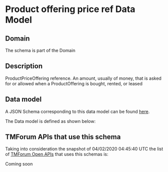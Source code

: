 # Product offering price ref Data Model

## Domain

The  schema is part of the  Domain

## Description

ProductPriceOffering reference. An amount, usually of money, that is asked for or allowed when a ProductOffering is bought, rented, or leased

## Data model

A JSON Schema corresponding to this data model can be found
[here](https://github.com/tmforum-rand/schemas/blob/candidates/Product/ProductOfferingPriceRef.schema.json).

The Data model is defined as shown below:




## TMForum APIs that use this schema

Taking into consideration the snapshot of 04/02/2020 04:45:40 UTC the list of [TMForum Open APIs](https://www.tmforum.org/open-apis/) that uses this schemas is:

Coming soon